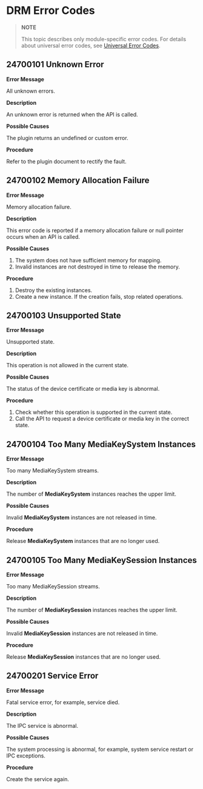 # DRM Error Codes

> **NOTE**
>
> This topic describes only module-specific error codes. For details about universal error codes, see [Universal Error Codes](../errorcode-universal.md).

## 24700101 Unknown Error

**Error Message**

All unknown errors.

**Description**

An unknown error is returned when the API is called.

**Possible Causes**

The plugin returns an undefined or custom error.

**Procedure**

Refer to the plugin document to rectify the fault.

## 24700102 Memory Allocation Failure

**Error Message**

Memory allocation failure.

**Description**

This error code is reported if a memory allocation failure or null pointer occurs when an API is called.

**Possible Causes**

1. The system does not have sufficient memory for mapping.
2. Invalid instances are not destroyed in time to release the memory.

**Procedure**

1. Destroy the existing instances.
2. Create a new instance. If the creation fails, stop related operations.

## 24700103 Unsupported State

**Error Message**

Unsupported state.

**Description**

This operation is not allowed in the current state.

**Possible Causes**

The status of the device certificate or media key is abnormal.

**Procedure**

1. Check whether this operation is supported in the current state.
2. Call the API to request a device certificate or media key in the correct state.

## 24700104 Too Many MediaKeySystem Instances

**Error Message**

Too many MediaKeySystem streams.

**Description**

The number of **MediaKeySystem** instances reaches the upper limit.

**Possible Causes**

Invalid **MediaKeySystem** instances are not released in time.

**Procedure**

Release **MediaKeySystem** instances that are no longer used.

## 24700105 Too Many MediaKeySession Instances

**Error Message**

Too many MediaKeySession streams.

**Description**

The number of **MediaKeySession** instances reaches the upper limit.

**Possible Causes**

Invalid **MediaKeySession** instances are not released in time.

**Procedure**

Release **MediaKeySession** instances that are no longer used.

## 24700201 Service Error

**Error Message**

Fatal service error, for example, service died.

**Description**

The IPC service is abnormal.

**Possible Causes**

The system processing is abnormal, for example, system service restart or IPC exceptions.

**Procedure**

Create the service again.
